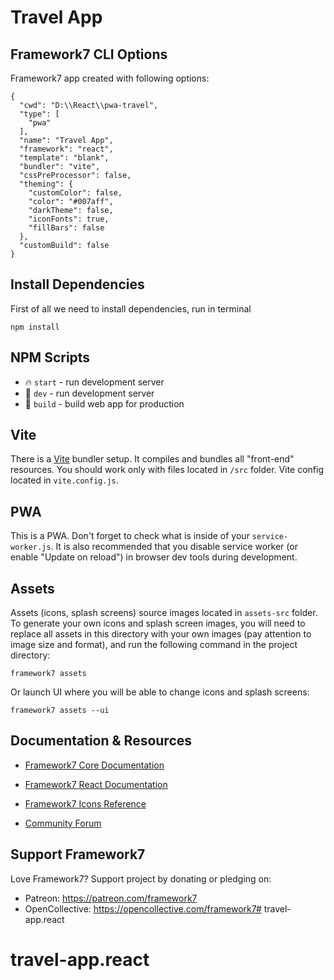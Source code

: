 # Travel App

## Framework7 CLI Options

Framework7 app created with following options:

```
{
  "cwd": "D:\\React\\pwa-travel",
  "type": [
    "pwa"
  ],
  "name": "Travel App",
  "framework": "react",
  "template": "blank",
  "bundler": "vite",
  "cssPreProcessor": false,
  "theming": {
    "customColor": false,
    "color": "#007aff",
    "darkTheme": false,
    "iconFonts": true,
    "fillBars": false
  },
  "customBuild": false
}
```

## Install Dependencies

First of all we need to install dependencies, run in terminal
```
npm install
```

## NPM Scripts

* 🔥 `start` - run development server
* 🔧 `dev` - run development server
* 🔧 `build` - build web app for production

## Vite

There is a [Vite](https://vitejs.dev) bundler setup. It compiles and bundles all "front-end" resources. You should work only with files located in `/src` folder. Vite config located in `vite.config.js`.

## PWA

This is a PWA. Don't forget to check what is inside of your `service-worker.js`. It is also recommended that you disable service worker (or enable "Update on reload") in browser dev tools during development.
## Assets

Assets (icons, splash screens) source images located in `assets-src` folder. To generate your own icons and splash screen images, you will need to replace all assets in this directory with your own images (pay attention to image size and format), and run the following command in the project directory:

```
framework7 assets
```

Or launch UI where you will be able to change icons and splash screens:

```
framework7 assets --ui
```



## Documentation & Resources

* [Framework7 Core Documentation](https://framework7.io/docs/)

* [Framework7 React Documentation](https://framework7.io/react/)

* [Framework7 Icons Reference](https://framework7.io/icons/)
* [Community Forum](https://forum.framework7.io)

## Support Framework7

Love Framework7? Support project by donating or pledging on:
- Patreon: https://patreon.com/framework7
- OpenCollective: https://opencollective.com/framework7# travel-app.react
# travel-app.react
